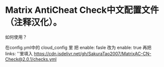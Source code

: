 # Matrix AntiCheat Check中文配置文件（注释汉化）。

如何使用？

在config.yml中的
cloud_config 里
把 enable: fasle 改为 enable: true
再把 links: ''里填入
https://cdn.jsdelivr.net/gh/SakuraTao2007/MatrixAC-CN-Check@2.0.1/checks.yml
